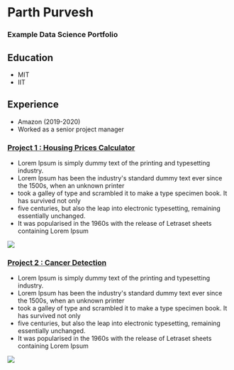 # Parth Purvesh
### Example Data Science Portfolio

## Education

- MIT
- IIT

## Experience

- Amazon (2019-2020)
- Worked as a senior project manager

### [Project 1 : Housing Prices Calculator](https://www.markdownguide.org/basic-syntax/#links)

- Lorem Ipsum is simply dummy text of the printing and typesetting industry.
- Lorem Ipsum has been the industry's standard dummy text ever since the 1500s, when an unknown printer 
- took a galley of type and scrambled it to make a type specimen book. It has survived not only 
- five centuries, but also the leap into electronic typesetting, remaining essentially unchanged. 
- It was popularised in the 1960s with the release of Letraset sheets containing Lorem Ipsum 

![](/images/image.jpeg)

### [Project 2 : Cancer Detection](https://www.markdownguide.org/basic-syntax/#links)

- Lorem Ipsum is simply dummy text of the printing and typesetting industry.
- Lorem Ipsum has been the industry's standard dummy text ever since the 1500s, when an unknown printer 
- took a galley of type and scrambled it to make a type specimen book. It has survived not only 
- five centuries, but also the leap into electronic typesetting, remaining essentially unchanged. 
- It was popularised in the 1960s with the release of Letraset sheets containing Lorem Ipsum 

![](/images/image.jpeg)
